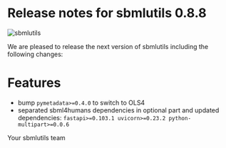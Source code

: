 # Release notes for sbmlutils 0.8.8
![sbmlutils](https://github.com/matthiaskoenig/sbmlutils/raw/develop/docs_builder/images/sbmlutils-logo-60.png)

We are pleased to release the next version of sbmlutils including the 
following changes:

# Features
- bump `pymetadata>=0.4.0` to switch to OLS4
- separated sbml4humans dependencies in optional part and updated dependencies: `fastapi>=0.103.1 uvicorn>=0.23.2 python-multipart>=0.0.6`

Your sbmlutils team
